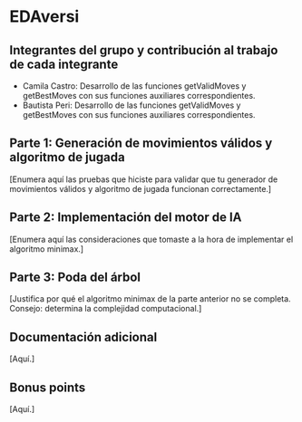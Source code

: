 # EDAversi

## Integrantes del grupo y contribución al trabajo de cada integrante

* Camila Castro: Desarrollo de las funciones getValidMoves y getBestMoves con sus funciones auxiliares correspondientes.
* Bautista Peri: Desarrollo de las funciones getValidMoves y getBestMoves con sus funciones auxiliares correspondientes.

## Parte 1: Generación de movimientos válidos y algoritmo de jugada

[Enumera aquí las pruebas que hiciste para validar que tu generador de movimientos válidos y algoritmo de jugada funcionan correctamente.]

## Parte 2: Implementación del motor de IA

[Enumera aquí las consideraciones que tomaste a la hora de implementar el algoritmo minimax.]

## Parte 3: Poda del árbol

[Justifica por qué el algoritmo minimax de la parte anterior no se completa. Consejo: determina la complejidad computacional.]

## Documentación adicional

[Aquí.]

## Bonus points

[Aquí.]
